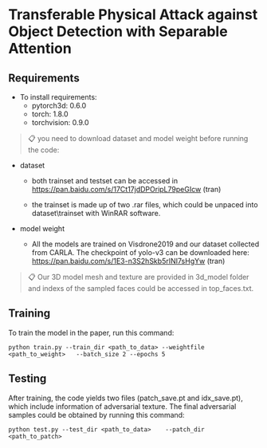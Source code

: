 
# Transferable Physical Attack against Object Detection with Separable Attention


## Requirements

 - To install requirements:
    - pytorch3d: 0.6.0
    - torch: 1.8.0
    - torchvision: 0.9.0

>📋  you need to download dataset and model weight before running the code:

- dataset 
    - both trainset and testset can be accessed in https://pan.baidu.com/s/17Ct17jdDPOripL79peGIcw (tran)

    - the trainset is made up of two .rar files, which could be unpaced into dataset\trainset with WinRAR software.

- model weight

    - All the models are trained on Visdrone2019 and our dataset collected from CARLA. The checkpoint of yolo-v3 can be downloaded here: https://pan.baidu.com/s/1E3-n3S2hSkb5rINI7sHgYw (tran)

>📋  Our 3D model mesh and texture are provided in 3d_model folder and indexs of the sampled faces could be accessed in top_faces.txt.   

## Training

To train the model in the paper, run this command:

```train
python train.py --train_dir <path_to_data> --weightfile <path_to_weight>   --batch_size 2 --epochs 5
```

## Testing
After training, the code yields two files (patch_save.pt and idx_save.pt), which include information of adversarial texture. The final adversarial samples could be obtained by running this command:

```test
python test.py --test_dir <path_to_data>    --patch_dir <path_to_patch>
```

<!-- ## Contributing

>📋  Pick a licence and describe how to contribute to your code repository.  -->
